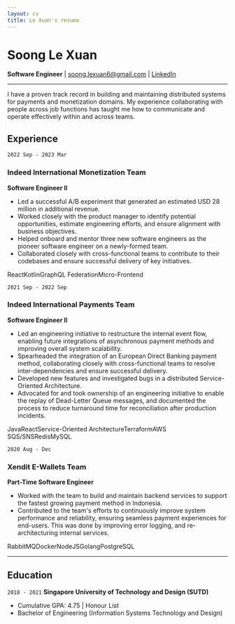 ```yaml
---
layout: cv
title: Le Xuan's resume
---
```

# Soong Le Xuan 
__Software Engineer__ \| [soong.lexuan6@gmail.com](soong.lexuan6@gmail.com) \| [LinkedIn](https://linkedin.com/in/le-xuan-soong-81687818b)

------

I have a proven track record in building and maintaining distributed systems for payments and monetization domains. My experience collaborating with people across job functions has taught me how to communicate and operate effectively within and across teams.


## Experience

`2022 Sep - 2023 Mar`
### Indeed International Monetization Team
__Software Engineer II__

- Led a successful A/B experiment that generated an estimated USD 28 million in additional revenue.
- Worked closely with the product manager to identify potential opportunities, estimate engineering efforts, and ensure alignment with business objectives.
- Helped onboard and mentor three new software engineers as the pioneer software engineer on a newly-formed team.
- Collaborated closely with cross-functional teams to contribute to their codebases and ensure successful delivery of key initiatives.
<div class="chips">
<span class="chip">React</span><span class="chip">Kotlin</span><span class="chip">GraphQL Federation</span><span class="chip">Micro-Frontend</span>
</div>

`2021 Sep - 2022 Sep`
### Indeed International Payments Team
__Software Engineer II__

- Led an engineering initiative to restructure the internal event flow, enabling future integrations of asynchronous payment methods and improving overall system scalability.
- Spearheaded the integration of an European Direct Banking payment method, collaborating closely with cross-functional teams to resolve inter-dependencies and ensure successful delivery.
- Developed new features and investigated bugs in a distributed Service-Oriented Architecture.
- Advocated for and took ownership of an engineering initiative to enable the replay of Dead-Letter Queue messages, and documented the process to reduce turnaround time for reconciliation after production incidents.

<div class="chips">
<span class="chip">Java</span><span class="chip">React</span><span class="chip">Service-Oriented Architecture</span><span class="chip">Terraform</span><span class="chip">AWS SQS/SNS</span><span class="chip">Redis</span><span class="chip">MySQL</span>
</div>

`2020 Aug - Dec`
### Xendit E-Wallets Team
__Part-Time Software Engineer__
- Worked with the team to build and maintain backend services to support the fastest growing payment method in Indonesia.
- Contributed to the team's efforts to continuously improve system performance and reliability, ensuring seamless payment experiences for end-users. This was done by improving error logging, and re-architecturing internal services. 

<div class="chips">
<span class="chip">RabbitMQ</span><span class="chip">Docker</span><span class="chip">NodeJS</span><span class="chip">Golang</span><span class="chip">PostgreSQL</span>
</div>

----------

## Education

`2018 - 2021`
__Singapore University of Technology and Design (SUTD)__

- Cumulative GPA: 4.75 \| Honour List
- Bachelor of Engineering (Information Systems Technology and Design)

<!-- `2019 Summer`
__Technische Universität Berlin (TU Berlin)__

- Leadership course
- Startup Crash Course
- Innovation and Entrepreneurship course
 

`2010 - 2015`
__Dunman High School__

- Rank Point: 87.5 \| H3 Mathematics: Merit
- GCE A-Level (Integrated Programme) -->


<!-- ### Footer

Last updated: 23 Mar 2023 -->


